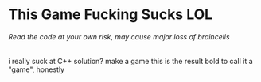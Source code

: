 # This Game Fucking Sucks LOL
###### Read the code at your own risk, may cause major loss of braincells

i really suck at C++
solution? make a game
this is the result
bold to call it a "game", honestly
